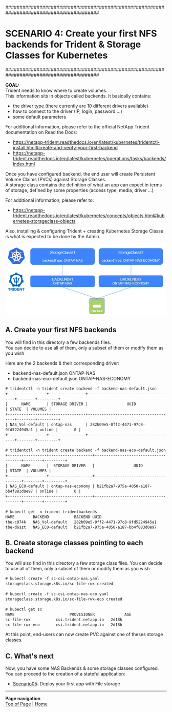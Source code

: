 #########################################################################################
# SCENARIO 4: Create your first NFS backends for Trident & Storage Classes for Kubernetes
#########################################################################################

**GOAL:**  
Trident needs to know where to create volumes.  
This information sits in objects called backends. It basically contains:  
- the driver type (there currently are 10 different drivers available)
- how to connect to the driver (IP, login, password ...)
- some default parameters

For additional information, please refer to the official NetApp Trident documentation on Read the Docs:

- <https://netapp-trident.readthedocs.io/en/latest/kubernetes/tridentctl-install.html#create-and-verify-your-first-backend>
- <https://netapp-trident.readthedocs.io/en/latest/kubernetes/operations/tasks/backends/index.html>

Once you have configured backend, the end user will create Persistent Volume Claims (PVCs) against Storage Classes.  
A storage class contains the definition of what an app can expect in terms of storage, defined by some properties (access type, media, driver ...)

For additional information, please refer to:

- <https://netapp-trident.readthedocs.io/en/latest/kubernetes/concepts/objects.html#kubernetes-storageclass-objects>

Also, installing & configuring Trident + creating Kubernetes Storage Classe is what is expected to be done by the Admin.

![Scenario4](Images/scenario4.jpg "Scenario4")

## A. Create your first NFS backends

You will find in this directory a few backends files.  
You can decide to use all of them, only a subset of them or modify them as you wish

Here are the 2 backends & their corresponding driver:
- backend-nas-default.json        ONTAP-NAS
- backend-nas-eco-default.json    ONTAP-NAS-ECONOMY

```
# tridentctl -n trident create backend -f backend-nas-default.json
+-----------------+----------------+--------------------------------------+--------+---------+
|      NAME       | STORAGE DRIVER |                 UUID                 | STATE  | VOLUMES |
+-----------------+----------------+--------------------------------------+--------+---------+
| NAS_Vol-default | ontap-nas      | 282b09e5-0ff2-4471-97c8-9fd5224945a1 | online |       0 |
+-----------------+----------------+--------------------------------------+--------+---------+

# tridentctl -n trident create backend -f backend-nas-eco-default.json
+-----------------+-------------------+--------------------------------------+--------+---------+
|      NAME       |  STORAGE DRIVER   |                 UUID                 | STATE  | VOLUMES |
+-----------------+-------------------+--------------------------------------+--------+---------+
| NAS_ECO-default | ontap-nas-economy | b21fb2a7-975a-4050-a187-bb4f883d0e97 | online |       0 |
+-----------------+-------------------+--------------------------------------+--------+---------+

# kubectl get -n trident tridentbackends
NAME        BACKEND           BACKEND UUID
tbe-c874k   NAS_Vol-default   282b09e5-0ff2-4471-97c8-9fd5224945a1
tbe-d6szt   NAS_ECO-default   b21fb2a7-975a-4050-a187-bb4f883d0e97

```

## B. Create storage classes pointing to each backend

You will also find in this directory a few storage class files.
You can decide to use all of them, only a subset of them or modify them as you wish

```
# kubectl create -f sc-csi-ontap-nas.yaml
storageclass.storage.k8s.io/sc-file-rwx created

# kubectl create -f sc-csi-ontap-nas-eco.yaml
storageclass.storage.k8s.io/sc-file-rwx-eco created

# kubectl get sc
NAME                        PROVISIONER             AGE
sc-file-rwx           csi.trident.netapp.io   2d18h
sc-file-rwx-eco       csi.trident.netapp.io   2d18h
```

At this point, end-users can now create PVC against one of theses storage classes.  


## C. What's next

Now, you have some NAS Backends & some storage classes configured. You can proceed to the creation of a stateful application:  
- [Scenario05](../Scenario05): Deploy your first app with File storage  

---
**Page navigation**  
[Top of Page](#top) | [Home](/README.md)
